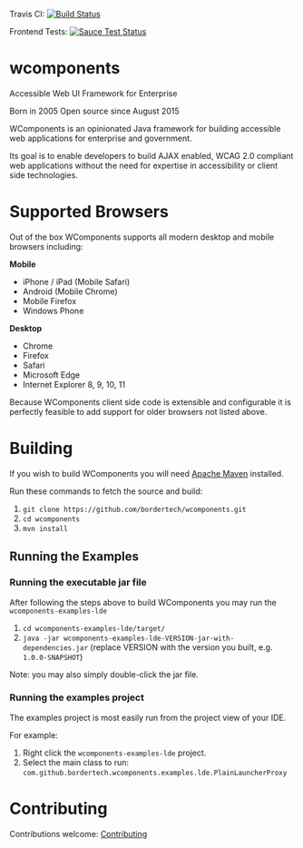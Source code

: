 Travis CI: [![Build Status](https://travis-ci.org/BorderTech/wcomponents.svg?branch=master)](https://travis-ci.org/BorderTech/wcomponents)

Frontend Tests:
[![Sauce Test Status](https://saucelabs.com/browser-matrix/javatech.svg)](https://saucelabs.com/u/javatech)

# wcomponents
Accessible Web UI Framework for Enterprise

Born in 2005
Open source since August 2015

WComponents is an opinionated Java framework for building accessible web applications for enterprise and government.

Its goal is to enable developers to build AJAX enabled, WCAG 2.0 compliant web applications without the need for expertise in accessibility or client side technologies.

# Supported Browsers
Out of the box WComponents supports all modern desktop and mobile browsers including:

**Mobile**

* iPhone / iPad (Mobile Safari)
* Android (Mobile Chrome)
* Mobile Firefox
* Windows Phone

**Desktop**

* Chrome
* Firefox
* Safari
* Microsoft Edge
* Internet Explorer 8, 9, 10, 11

Because WComponents client side code is extensible and configurable it is perfectly feasible to add support for older browsers not listed above.

# Building
If you wish to build WComponents you will need [Apache Maven](https://maven.apache.org/) installed.

Run these commands to fetch the source and build:

1. `git clone https://github.com/bordertech/wcomponents.git`
2. `cd wcomponents`
3. `mvn install`

## Running the Examples
### Running the executable jar file
After following the steps above to build WComponents you may run the `wcomponents-examples-lde`

1. `cd wcomponents-examples-lde/target/`
2. `java -jar wcomponents-examples-lde-VERSION-jar-with-dependencies.jar` (replace VERSION with the version you built, e.g. `1.0.0-SNAPSHOT`)

Note: you may also simply double-click the jar file.

### Running the examples project
The examples project is most easily run from the project view of your IDE.

For example:

1. Right click the `wcomponents-examples-lde` project.
2. Select the main class to run: `com.github.bordertech.wcomponents.examples.lde.PlainLauncherProxy`

# Contributing
Contributions welcome: [Contributing](https://github.com/BorderTech/wcomponents/wiki/Contributing)
